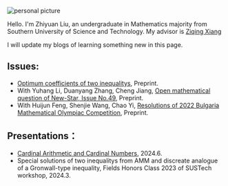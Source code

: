![personal picture](https://Zhi-yuan-Liu.github.io/self-photo.jpg)

Hello. I'm Zhiyuan Liu, an undergraduate in Mathematics majority from Southern University of Science and Technology. My advisor is [Ziqing Xiang](http://ziqing.org/) 

I will update my blogs of learning something new in this page.

## Issues:

- [Optimum coefficients of two inequalitys](http://Zhi-yuan-Liu.github.io/两个不等式的最优系数-刘志源(南方科技大学).pdf), Preprint.
- With Yuhang Li, Duanyang Zhang, Cheng Jiang, [Open mathematical question of New-Star, Issue No.49](http://Zhi-yuan-Liu.github.io/数学新星问题征解第四十九期(2023.04).pdf), Preprint.
- With Huijun Feng, Shenjie Wang, Chao Yi, [Resolutions of 2022 Bulgaria Mathematical Olympiac Competition](https://Zhi-yuan-Liu.github.io/2022年保加利亚数学奥林匹克试题解析-冯慧君王沈杰易超刘志源(湖南长沙一中).pdf), Preprint.

## Presentations：

- [Cardinal Arithmetic and Cardinal Numbers](http://Zhi-yuan-Liu.github.io/NaiveSetTheory刘志源.pdf), 2024.6.
- Special solutions of two inequalitys from AMM and discreate analogue of a Gronwall-type inequality, Fields Honors Class 2023 of SUSTech workshop, 2024.3.
